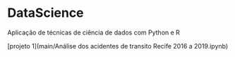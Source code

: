 # DataScience
Aplicação de técnicas de ciência de dados com Python e R


[projeto 1](main/Análise dos acidentes de transito Recife 2016 a 2019.ipynb)

